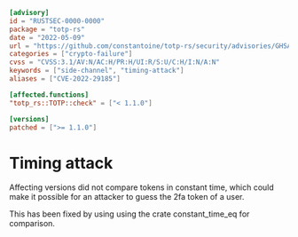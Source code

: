 ```toml
[advisory]
id = "RUSTSEC-0000-0000"
package = "totp-rs"
date = "2022-05-09"
url = "https://github.com/constantoine/totp-rs/security/advisories/GHSA-8vxv-2g8p-2249"
categories = ["crypto-failure"]
cvss = "CVSS:3.1/AV:N/AC:H/PR:H/UI:R/S:U/C:H/I:N/A:N"
keywords = ["side-channel", "timing-attack"]
aliases = ["CVE-2022-29185"]

[affected.functions]
"totp_rs::TOTP::check" = ["< 1.1.0"]

[versions]
patched = [">= 1.1.0"]
```

# Timing attack

Affecting versions did not compare tokens in constant time, which could make it possible for an attacker to guess the 2fa token of a user.

This has been fixed by using using the crate constant_time_eq for comparison.
